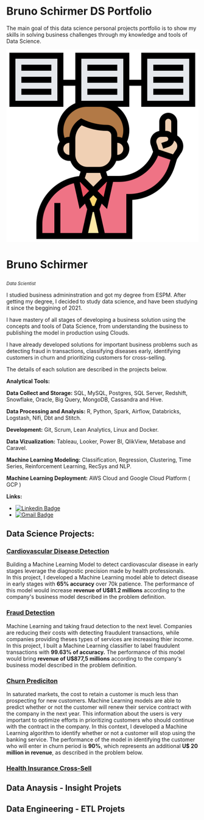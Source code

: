 # Bruno Schirmer DS Portfolio

The main goal of this data science personal projects portfolio is to show my skills in solving business challenges through my knowledge and tools of Data Science.

<p align='center'>
    <img src='banner.png'<
</p>

# Bruno Schirmer
<sub>*Data Scientist*</sub>

I studied business admininstration and got my degree from ESPM. After getting my degree, I decided to  study data science, and have been studying it since the beggining of 2021.

I have mastery of all stages of developing a business solution using the concepts and tools of Data Science, from understanding the business to publishing the model in production using Clouds.

I have already developed solutions for important business problems such as detecting fraud in transactions, classifying diseases early, identifying customers in churn and prioritizing customers for cross-selling.

The details of each solution are described in the projects below.


**Analytical Tools:**

**Data Collect and Storage:** SQL, MySQL, Postgres, SQL Server, Redshift, Snowflake, Oracle, Big Query, MongoDB, Cassandra and Hive.

**Data Processing and Analysis:** R, Python, Spark, Airflow, Databricks, Logstash, Nifi, Dbt and Stitch.

**Development:** Git, Scrum, Lean Analytics, Linux and Docker. 

**Data Vizualization:** Tableau, Looker, Power BI, QlikView, Metabase and Caravel.

**Machine Learning Modeling:** Classification, Regression, Clustering, Time Series, Reinforcement Learning, RecSys and NLP. 

**Machine Learning Deployment:** AWS Cloud and Google Cloud Platform ( GCP )  

**Links:**
* [![Linkedin Badge](https://img.shields.io/badge/-LinkedIn-blue?style=flat&logo=LinkedIn&logoColor=white)](https://www.linkedin.com/in/meigarom/)
* [![Gmail Badge](https://img.shields.io/badge/-Gmail-c14438?style=flat-square&logo=Gmail&logoColor=white&link=mailto:meigaromlopes@gmail.com)](mailto:meigaromlopes@gmail.com)


## Data Science Projects:

### [Cardiovascular Disease Detection]( https://gitlab.com/datascience-community/pa001_cardio_catch_diseases )

Building a Machine Learning Model to detect cardiovascular disease in early stages leverage the diagnostic precision made by health professionals.  
In this project, I developed a Machine Learning model able to detect disease in early stages with **65% accuracy** over 70k patience.
The performance of this model would increase **revenue of U$81.2 millions** according to the company's business model described in the problem definition.


### [Fraud Detection]( https://gitlab.com/datascience-community/pa002_blocker_fraud_company ) 

Machine Learning and taking fraud detection to the next level. Companies are reducing their costs with detecting fraudulent transactions, while companies providing theses types of services are increasing thier income.
In this project, I built a Machine Learning classifier to label fraudulent transactions with **99.63% of accuracy.**
The performance of this model would bring **revenue of U$877,5 millions** according to the company's business model described in the problem definition.

### [Churn Prediciton]( https://gitlab.com/datascience-community/pa003_churn_predict ) 

In saturated markets, the cost to retain a customer is much less than prospecting for new customers. Machine Learning models are able to predict whether or not the customer will renew their service contract with the company in the next year. This information about the users is very important to optimize efforts in prioritizing customers who should continue with the contract in the company.
In this context, I developed a Machine Learning algorithm to identify whether or not a customer will stop using the banking service. The performance of the model in identifying the customer who will enter in churn period is **90%**, which represents an additional **U$ 20 million in revenue**, as described in the problem below.

### [Health Insurance Cross-Sell]( https://gitlab.com/datascience-community/pa004_health_insurance_cross_sell ) 

## Data Anaysis - Insight Projets

## Data Engineering - ETL Projets
